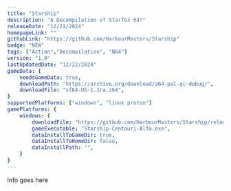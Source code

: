 ```yaml
---
title: "Starship"
description: "A Decompilation of Starfox 64!"
releaseDate: "12/22/2024"
homepageLink: ""
githubLink: "https://github.com/HarbourMasters/Starship"
badge: "NEW"
tags: ["Action","Decompilation", "N64"]
version: "1.0"
lastUpdatedDate: "12/22/2024"
gameData: {
    needsGameData: true,
    downloadPath: "https://archive.org/download/z64-pal-gc-debug/",
    downloadFile: "sf64-US-1.1ra.z64",
}
supportedPlatforms: ["windows", "linux proton"]
gamePlatforms: {
    windows: {
        downloadFile: "https://github.com/HarbourMasters/Starship/releases/download/v1.0.0/Starship-Centauri-Alfa-Windows.zip",
        gameExecutable: "Starship-Centauri-Alfa.exe",
        dataInstallToGameDir: true,
        dataInstallToHomeDir: false,
        dataInstallPath: "",
    }
}
---
```


Info goes here